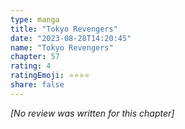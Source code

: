 ```yaml
---
type: manga
title: "Tokyo Revengers"
date: "2023-08-28T14:20:45"
name: "Tokyo Revengers"
chapter: 57
rating: 4
ratingEmoji: ⭐️⭐️⭐️⭐️
share: false
---
```


*[No review was written for this chapter]*
